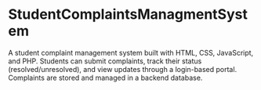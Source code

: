 # StudentComplaintsManagmentSystem
A student complaint management system built with HTML, CSS, JavaScript, and PHP. Students can submit complaints, track their status (resolved/unresolved), and view updates through a login-based portal. Complaints are stored and managed in a backend database.
